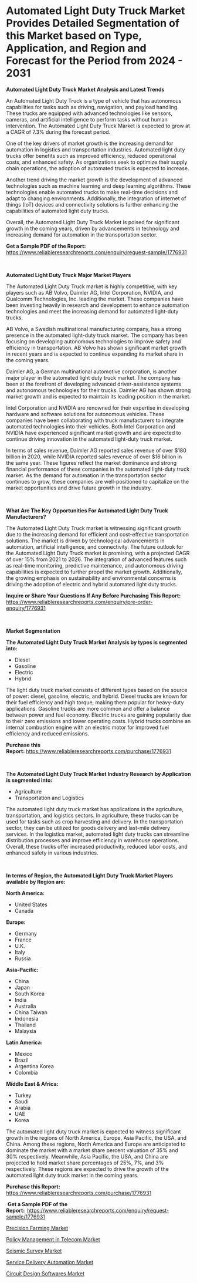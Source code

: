 <p><h1>Automated Light Duty Truck Market Provides Detailed Segmentation of this Market based on Type, Application, and Region and Forecast for the Period from 2024 - 2031</h1></p><p><strong>Automated Light Duty Truck Market Analysis and Latest Trends</strong></p>
<p><p>An Automated Light Duty Truck is a type of vehicle that has autonomous capabilities for tasks such as driving, navigation, and payload handling. These trucks are equipped with advanced technologies like sensors, cameras, and artificial intelligence to perform tasks without human intervention. The Automated Light Duty Truck Market is expected to grow at a CAGR of 7.3% during the forecast period.</p><p>One of the key drivers of market growth is the increasing demand for automation in logistics and transportation industries. Automated light duty trucks offer benefits such as improved efficiency, reduced operational costs, and enhanced safety. As organizations seek to optimize their supply chain operations, the adoption of automated trucks is expected to increase.</p><p>Another trend driving the market growth is the development of advanced technologies such as machine learning and deep learning algorithms. These technologies enable automated trucks to make real-time decisions and adapt to changing environments. Additionally, the integration of internet of things (IoT) devices and connectivity solutions is further enhancing the capabilities of automated light duty trucks.</p><p>Overall, the Automated Light Duty Truck Market is poised for significant growth in the coming years, driven by advancements in technology and increasing demand for automation in the transportation sector.</p></p>
<p><strong>Get a Sample PDF of the Report:&nbsp;</strong> <a href="https://www.reliableresearchreports.com/enquiry/request-sample/1776931">https://www.reliableresearchreports.com/enquiry/request-sample/1776931</a></p>
<p>&nbsp;</p>
<p><strong>Automated Light Duty Truck Major Market Players</strong></p>
<p><p>The Automated Light Duty Truck market is highly competitive, with key players such as AB Volvo, Daimler AG, Intel Corporation, NVIDIA, and Qualcomm Technologies, Inc. leading the market. These companies have been investing heavily in research and development to enhance automation technologies and meet the increasing demand for automated light-duty trucks.</p><p>AB Volvo, a Swedish multinational manufacturing company, has a strong presence in the automated light-duty truck market. The company has been focusing on developing autonomous technologies to improve safety and efficiency in transportation. AB Volvo has shown significant market growth in recent years and is expected to continue expanding its market share in the coming years.</p><p>Daimler AG, a German multinational automotive corporation, is another major player in the automated light duty truck market. The company has been at the forefront of developing advanced driver-assistance systems and autonomous technologies for their trucks. Daimler AG has shown strong market growth and is expected to maintain its leading position in the market.</p><p>Intel Corporation and NVIDIA are renowned for their expertise in developing hardware and software solutions for autonomous vehicles. These companies have been collaborating with truck manufacturers to integrate automated technologies into their vehicles. Both Intel Corporation and NVIDIA have experienced significant market growth and are expected to continue driving innovation in the automated light-duty truck market.</p><p>In terms of sales revenue, Daimler AG reported sales revenue of over $180 billion in 2020, while NVIDIA reported sales revenue of over $16 billion in the same year. These figures reflect the market dominance and strong financial performance of these companies in the automated light-duty truck market. As the demand for automation in the transportation sector continues to grow, these companies are well-positioned to capitalize on the market opportunities and drive future growth in the industry.</p></p>
<p>&nbsp;</p>
<p><strong>What Are The Key Opportunities For Automated Light Duty Truck Manufacturers?</strong></p>
<p><p>The Automated Light Duty Truck market is witnessing significant growth due to the increasing demand for efficient and cost-effective transportation solutions. The market is driven by technological advancements in automation, artificial intelligence, and connectivity. The future outlook for the Automated Light Duty Truck market is promising, with a projected CAGR of over 15% from 2021 to 2026. The integration of advanced features such as real-time monitoring, predictive maintenance, and autonomous driving capabilities is expected to further propel the market growth. Additionally, the growing emphasis on sustainability and environmental concerns is driving the adoption of electric and hybrid automated light duty trucks.</p></p>
<p><strong>Inquire or Share Your Questions If Any Before Purchasing This Report:</strong> <a href="https://www.reliableresearchreports.com/enquiry/pre-order-enquiry/1776931">https://www.reliableresearchreports.com/enquiry/pre-order-enquiry/1776931</a></p>
<p>&nbsp;</p>
<p><strong>Market Segmentation</strong></p>
<p><strong>The Automated Light Duty Truck Market Analysis by types is segmented into:</strong></p>
<p><ul><li>Diesel</li><li>Gasoline</li><li>Electric</li><li>Hybrid</li></ul></p>
<p><p>The light duty truck market consists of different types based on the source of power: diesel, gasoline, electric, and hybrid. Diesel trucks are known for their fuel efficiency and high torque, making them popular for heavy-duty applications. Gasoline trucks are more common and offer a balance between power and fuel economy. Electric trucks are gaining popularity due to their zero emissions and lower operating costs. Hybrid trucks combine an internal combustion engine with an electric motor for improved fuel efficiency and reduced emissions.</p></p>
<p><strong>Purchase this Report:&nbsp;</strong><a href="https://www.reliableresearchreports.com/purchase/1776931">https://www.reliableresearchreports.com/purchase/1776931</a></p>
<p>&nbsp;</p>
<p><strong>The Automated Light Duty Truck Market Industry Research by Application is segmented into:</strong></p>
<p><ul><li>Agriculture</li><li>Transportation and Logistics</li></ul></p>
<p><p>The automated light duty truck market has applications in the agriculture, transportation, and logistics sectors. In agriculture, these trucks can be used for tasks such as crop harvesting and delivery. In the transportation sector, they can be utilized for goods delivery and last-mile delivery services. In the logistics market, automated light duty trucks can streamline distribution processes and improve efficiency in warehouse operations. Overall, these trucks offer increased productivity, reduced labor costs, and enhanced safety in various industries.</p></p>
<p>&nbsp;</p>
<p><strong>In terms of Region, the Automated Light Duty Truck Market Players available by Region are:</strong></p>
<p>
    <p> <strong> North America: </strong>
        <ul>
            <li>United States</li>
            <li>Canada</li>
        </ul>
        </p> 
    <p> <strong> Europe: </strong>
        <ul>
            <li>Germany</li>
            <li>France</li>
            <li>U.K.</li>
            <li>Italy</li>
            <li>Russia</li>
        </ul>
        </p> 
    <p> <strong> Asia-Pacific: </strong>
        <ul>
            <li>China</li>
            <li>Japan</li>
            <li>South Korea</li>
            <li>India</li>
            <li>Australia</li>
            <li>China Taiwan</li>
            <li>Indonesia</li>
            <li>Thailand</li>
            <li>Malaysia</li>
        </ul>
        </p> 
    <p> <strong> Latin America: </strong>
        <ul>
            <li>Mexico</li>
            <li>Brazil</li>
            <li>Argentina Korea</li>
            <li>Colombia</li>
        </ul>
        </p> 
    <p> <strong> Middle East & Africa: </strong>
        <ul>
            <li>Turkey</li>
            <li>Saudi</li>
            <li>Arabia</li>
            <li>UAE</li>
            <li>Korea</li>
        </ul>
    </p>
    </p>
<p><p>The automated light duty truck market is expected to witness significant growth in the regions of North America, Europe, Asia Pacific, the USA, and China. Among these regions, North America and Europe are anticipated to dominate the market with a market share percent valuation of 35% and 30% respectively. Meanwhile, Asia Pacific, the USA, and China are projected to hold market share percentages of 25%, 7%, and 3% respectively. These regions are expected to drive the growth of the automated light duty truck market in the coming years.</p></p>
<p><strong>Purchase this Report: </strong><a href="https://www.reliableresearchreports.com/purchase/1776931">https://www.reliableresearchreports.com/purchase/1776931</a></p>
<p>&nbsp;<strong>Get a Sample PDF of the Report:&nbsp;&nbsp;</strong><a href="https://www.reliableresearchreports.com/enquiry/request-sample/1776931">https://www.reliableresearchreports.com/enquiry/request-sample/1776931</a></p>
<p><strong></strong></p>
<p><p><a href="https://medium.com/@evertkohler82/precision-farming-market-the-key-to-successful-business-strategy-forecast-till-2031-985a05fea7df">Precision Farming Market</a></p><p><a href="https://medium.com/@evertkohler82/policy-management-in-telecom-market-analysis-and-sze-forecasted-for-period-from-2024-to-2031-6a40a3832985">Policy Management in Telecom Market</a></p><p><a href="https://medium.com/@marcoshoppe2023/seismic-survey-market-size-cagr-trends-2024-2030-387b33ca4cdb">Seismic Survey Market</a></p><p><a href="https://medium.com/@marcoshoppe2023/service-delivery-automation-market-trends-forecast-and-competitive-analysis-to-2031-328c19bc8f86">Service Delivery Automation Market</a></p><p><a href="https://medium.com/@kavonhansen/circuit-design-softwares-market-analysis-its-cagr-market-segmentation-and-global-industry-0e217c648079">Circuit Design Softwares Market</a></p></p>